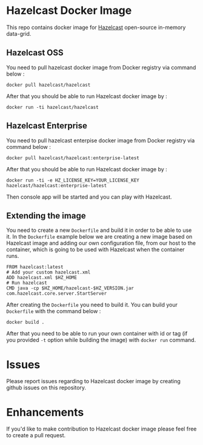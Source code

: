 # Hazelcast Docker Image

This repo contains docker image for [Hazelcast](http://hazelcast.org) open-source in-memory data-grid.


## Hazelcast OSS

You need to pull hazelcast docker image from Docker registry via command below : 

```
docker pull hazelcast/hazelcast
```

After that you should be able to run Hazelcast docker image by : 

```
docker run -ti hazelcast/hazelcast
```
## Hazelcast Enterprise

You need to pull hazelcast enterpise docker image from Docker registry via command below : 

```
docker pull hazelcast/hazelcast:enterprise-latest
```

After that you should be able to run Hazelcast docker image by : 

```
docker run -ti -e HZ_LICENSE_KEY=YOUR_LICENSE_KEY hazelcast/hazelcast:enterprise-latest
```

Then console app will be started and you can play with Hazelcast.

## Extending the image

You need to create a new `Dockerfile` and build it in order to be able to use it. In the `Dockerfile` example below we are creating a new image based on Hazelcast image and adding our own configuration file, from our host to the container,  which is going to be used with Hazelcast when the container runs.

```
FROM hazelcast:latest
# Add your custom hazelcast.xml
ADD hazelcast.xml $HZ_HOME
# Run hazelcast
CMD java -cp $HZ_HOME/hazelcast-$HZ_VERSION.jar com.hazelcast.core.server.StartServer
```

After creating the `Dockerfile` you need to build it. You can build your `Dockerfile` with the command below : 

```
docker build .
```

After that you need to be able to run your own container with id or tag (if you provided `-t` option while building the image) with `docker run` command.

# Issues

Please report issues regarding to Hazelcast docker image by creating github issues on this repository.

# Enhancements

If you'd like to make contribution to Hazelcast docker image please feel free to create a pull request.
